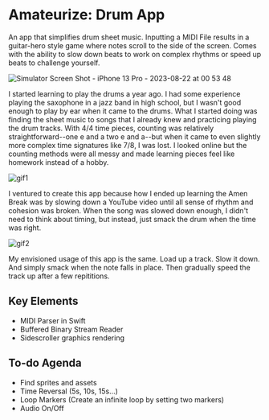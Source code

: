 # Amateurize: Drum App

An app that simplifies drum sheet music. Inputting a MIDI File results in a guitar-hero style game where notes scroll to the side of the screen. Comes with the ability to slow down beats to work on complex rhythms or speed up beats to challenge yourself. 

![Simulator Screen Shot - iPhone 13 Pro - 2023-08-22 at 00 53 48](https://github.com/revilobug/Amateurize-Drum-App/assets/61512660/853d0e8a-0c3e-431a-942d-44cbb7ed8839)

I started learning to play the drums a year ago. I had some experience playing the saxophone in a jazz band in high school, but I wasn't good enough to play by ear when it came to the drums. What I started doing was finding the sheet music to songs that I already knew and practicing playing the drum tracks. With 4/4 time pieces, counting was relatively straightforward--one e and a two e and a--but when it came to even slightly more complex time signatures like 7/8, I was lost. I looked online but the counting methods were all messy and made learning pieces feel like homework instead of a hobby.

![gif1](https://github.com/revilobug/Amateurize-Drum-App/assets/61512660/29875a32-007f-40b8-9633-4c8ce8499bed)

I ventured to create this app because how I ended up learning the Amen Break was by slowing down a YouTube video until all sense of rhythm and cohesion was broken. When the song was slowed down enough, I didn't need to think about timing, but instead, just smack the drum when the time was right. 

![gif2](https://github.com/revilobug/Amateurize-Drum-App/assets/61512660/217993f7-4fd1-4e2b-9dab-8e2c891600c1)

My envisioned usage of this app is the same. Load up a track. Slow it down. And simply smack when the note falls in place. Then gradually speed the track up after a few repititions.

## Key Elements

- MIDI Parser in Swift 
- Buffered Binary Stream Reader
- Sidescroller graphics rendering

## To-do Agenda

- Find sprites and assets
- Time Reversal (5s, 10s, 15s...)
- Loop Markers (Create an infinite loop by setting two markers)
- Audio On/Off
